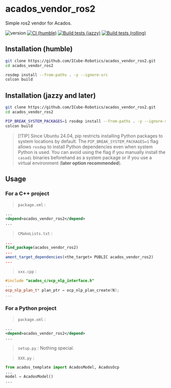 # acados_vendor_ros2
Simple ros2 vendor for Acados.

![version](https://img.shields.io/badge/version-0.4.0-blue)
[![CI (humble)](https://github.com/ICube-Robotics/acados_vendor_ros2/actions/workflows/ci-humble.yml/badge.svg)](https://github.com/ICube-Robotics/acados_vendor_ros2/actions/workflows/ci-humble.yml)
[![Build tests (jazzy)](../../actions/workflows/ci-jazzy.yaml/badge.svg?branch=main)](../../actions/workflows/ci-jazzy.yaml?query=branch:main)
[![Build tests (rolling)](../../actions/workflows/ci-rolling.yaml/badge.svg?branch=main)](../../actions/workflows/ci-rolling.yaml?query=branch:main)

## Installation (humble)

```bash
git clone https://github.com/ICube-Robotics/acados_vendor_ros2.git
cd acados_vendor_ros2

rosdep install --from-paths . -y --ignore-src
colcon build
```

## Installation (jazzy and later)

```bash
git clone https://github.com/ICube-Robotics/acados_vendor_ros2.git
cd acados_vendor_ros2

PIP_BREAK_SYSTEM_PACKAGES=1 rosdep install --from-paths . -y --ignore-src
colcon build
```
> [!TIP] Since Ubuntu 24.04, pip restricts installing Python packages to system locations by default. The `PIP_BREAK_SYSTEM_PACKAGES=1` flag allows `rosdep` to install Python dependencies even when system Python is used.
> You can avoid using the flag if you manually install the `casadi` binaries beforehand as a system package or if you use a virtual environment (**later option recommended**).

## Usage

### For a C++ project
> `package.xml` :
```xml
...
<depend>acados_vendor_ros2</depend>
...
```

> `CMakeLists.txt` :
```cmake
...
find_package(acados_vendor_ros2)
...
ament_target_dependencies(<the_target> PUBLIC acados_vendor_ros2)
...
```
> `xxx.cpp` :
```cpp
#include "acados_c/ocp_nlp_interface.h"
...
ocp_nlp_plan_t* plan_ptr = ocp_nlp_plan_create(N);
...
```

### For a Python project

> `package.xml` :
```xml
...
<depend>acados_vendor_ros2</depend>
...
```

> `setup.py` :
Nothing special.

> `XXX.py` :
```python
from acados_template import AcadosModel, AcadosOcp
...
model = AcadosModel()
...
```
